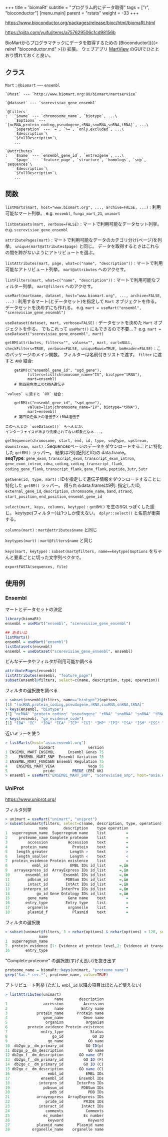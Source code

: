 +++
title = 'biomaRt'
subtitle = "プログラム的にデータ取得"
tags = ["r", "bioconductor"]
[menu.main]
  parent = "rstats"
  weight = -33
+++

<https://www.bioconductor.org/packages/release/bioc/html/biomaRt.html>

<https://qiita.com/yuifu/items/a757629506c1cd98156b>

BioMartからプログラマチックにデータを取得するための [Bioconductor]({{< relref "bioconductor.md" >}}) 拡張。
ウェブアプリ [MartView](http://www.biomart.org/biomart/martview) のGUIでひととおり慣れておくと良い。

## クラス

`Mart`
:   `@biomart` --- `ensembl`

    `@host` --- `http://www.biomart.org:80/biomart/martservice`

    `@dataset` --- `scerevisiae_gene_ensembl`

    `@filters`
    :   `$name` --- `chromosome_name`, `biotype`, ...\
        `$options` --- `[ncRNA,protein_coding,pseudogene,rRNA,snoRNA,snRNA,tRNA]`, ...\
        `$operation` --- `=`, `>=`, `only,excluded`, ...\
        `$description`\
        `$fullDescription`\
        ...

    `@attributes`
    :   `$name` --- `ensembl_gene_id`, `entrezgene`, ...\
        `$page` --- `feature_page`, `structure`, `homologs`, `snp`, `sequences`\
        `$description`\
        `$fullDescription`\
        ...

## 関数

`listMarts(mart, host="www.biomart.org", ..., archive=FALSE, ...)`
:   利用可能なマート列挙。 e.g. `ensembl`, `fungi_mart_21`, `unimart`

`listDatasets(mart, verbose=FALSE)`
:   マートで利用可能なデータセット列挙。 e.g. `scerevisiae_gene_ensembl`

`attributePages(mart)`
:   マートで利用可能なデータのカテゴリ分け(ページ)を列挙。
    `unique(mart@attributes$page)` と同じ。
    データを取得するときはこれらの間を跨がないようにアトリビュートを選ぶ。

`listAttributes(mart, page, what=c("name", "description"))`
:   マートで利用可能なアトリビュート列挙。
    `mart@attributes` へのアクセサ。

`listFilters(mart, what=c("name", "description"))`
:   マートで利用可能なフィルター列挙。
    `mart@filters` へのアクセサ。

`useMart(martname, dataset, host="www.biomart.org", ..., archive=FALSE, ...)`
:   利用するマート(とデータセット)を指定して `Mart` オブジェクトを作る。
    データセットを決めずにも作れる。 e.g. `mart = useMart("ensembl", "scerevisiae_gene_ensembl")`

`useDataset(dataset, mart, verbose=FALSE)`
:   データセットを決めた `Mart` オブジェクトを作る。
    でもこれって `useMart()` にもできるので不要...？ e.g. `mart = useDataset("scerevisiae_gene_ensembl", mart)`

`getBM(attributes, filters="", values="", mart, curl=NULL, checkFilters=TRUE, verbose=FALSE, uniqueRows=TRUE, bmHeader=FALSE)`
:   このパッケージのメイン関数。
    フィルターは名前付きリストで渡す。
    `filter` に渡すと `AND` 結合:

        getBM(c("ensembl_gene_id", "sgd_gene"),
              filters=list(chromosome_name="IV", biotype="tRNA"),
              mart=ensembl)
        # 第四染色体上のtRNA遺伝子

    `values` に渡すと `OR` 結合:

        getBM(c("ensembl_gene_id", "sgd_gene"),
              values=list(chromosome_name="IV", biotype="tRNA"),
              mart=ensembl)
        # 第四染色体上の遺伝子とtRNA遺伝子

    このへんとか `useDataset()` らへんとか、
    インターフェイスがあまり洗練されてない印象だなぁ...。

`getSequence(chromosome, start, end, id, type, seqType, upstream, downstream, mart)`
:   Sequencesページのデータをダウンロードすることに特化した `getBM()` ラッパー。 結果は2列(配列とID)の data.frame。\
    **seqType**: `gene_exon`, `transcript_exon`, `transcript_exon_intron`, `gene_exon_intron`, `cdna`, `coding`, `coding_transcript_flank`, `coding_gene_flank`, `transcript_flank`, `gene_flank`, `peptide`, `3utr`, `5utr`

`getGene(id, type, mart)`
:   IDを指定して遺伝子情報をダウンロードすることに特化した `getBM()` ラッパー。
    得られるdata.frameは9列:
    指定したID, `external_gene_id`, `description`, `chromosome_name`,
    `band`, `strand`, `start_position`, `end_position`, `ensembl_gene_id`

`select(mart, keys, columns, keytype)`
:   `getBM()` を生のSQLっぽくした感じ。
    keytype(フィルター)は1つしか使えない。
    `dplyr::select()` と名前が衝突する。

`columns(mart)`
:   `mart@attributes$name` と同じ

`keytypes(mart)`
:   `mart@filters$name` と同じ

`keys(mart, keytype)`
:   `subset(mart@filters, name==keytype)$options`
    をちゃんと要素ごとに切った文字列ベクタで。

`exportFASTA(sequences, file)`

## 使用例

### Ensembl

マートとデータセットの決定

```r
library(biomaRt)
ensembl = useMart("ensembl", "scerevisiae_gene_ensembl")

## あるいは
listMarts()
ensembl = useMart("ensembl")
listDatasets(ensembl)
ensembl = useDataset("scerevisiae_gene_ensembl", ensembl)
```

どんなデータやフィルタが利用可能か調べる

```r
attributePages(ensembl)
listAttributes(ensembl, "feature_page")
subset(ensembl@filters, select=c(name, description, type, operation))
```

フィルタの選択肢を調べる

```r
> subset(ensembl@filters, name=="biotype")$options
[1] "[ncRNA,protein_coding,pseudogene,rRNA,snoRNA,snRNA,tRNA]"
> keys(ensembl, "biotype")
[1] "ncRNA" "protein_coding" "pseudogene" "rRNA" "snoRNA" "snRNA" "tRNA"
> keys(ensembl, "go_evidence_code")
[1] "IBA" "IC"  "IDA" "IEA" "IEP" "IGI" "IMP" "IPI" "ISA" "ISM" "ISS" "NAS" "ND"  "TAS"
```

近いミラーを使う

```r
> listMarts(host="asia.ensembl.org")
               biomart               version
1 ENSEMBL_MART_ENSEMBL      Ensembl Genes 75
2     ENSEMBL_MART_SNP  Ensembl Variation 75
3 ENSEMBL_MART_FUNCGEN Ensembl Regulation 75
4    ENSEMBL_MART_VEGA               Vega 55
5                pride        PRIDE (EBI UK)
> ensembl = useMart("ENSEMBL_MART_SNP", "scerevisiae_snp", host="asia.ensembl.org")
```

### UniProt

<https://www.uniprot.org/>

フィルタ列挙

```r
> unimart = useMart("unimart", "uniprot")
> subset(unimart@filters, select=c(name, description, type, operation))
               name       description    type operation
1  superregnum_name  Superregnum name    list         =
2     proteome_name Complete proteome    list         =
3         accession         Accession    text         =
4      protein_name           Protein    text         =
5    length_greater          Length >    text         >
6    length_smaller          Length <    text         <
7  protein_evidence Protein existence    list         =
8           embl_id          EMBL IDs id_list      =,in
9   arrayexpress_id  ArrayExpress IDs id_list      =,in
10       ensembl_id       Ensembl IDs id_list      =,in
11        pdbsum_id        PDBSum IDs id_list      =,in
12        intact_id        IntAct IDs id_list      =,in
13      interpro_id      InterPro IDs id_list      =,in
14            go_id Gene Ontology IDs id_list      =,in
15        gene_name         Gene name    text         =
16       entry_type        Entry type    list         =
17        organelle         organelle    list         =
18        plasmid_f           Plasmid    text         =
```

フィルタの選択肢

```r
> subset(unimart@filters, 3 < nchar(options) & nchar(options) < 120, select=c(name, options))
               name                                                                                                            options
1  superregnum_name                                                                               [Eukaryota,Bacteria,Archaea,Viruses]
7  protein_evidence [1: Evidence at protein level,2: Evidence at transcript level,3: Inferred from homology,4: Predicted,5: Uncertain]
16       entry_type                                                                                                [Swiss-Prot,TrEMBL]
```

"Complete proteome" の選択肢(すげえ長い)を抜き出す

```r
proteome_name = biomaRt::keys(unimart, "proteome_name")
grep("Sac.* cer.*", proteome_name, value=TRUE)
```

アトリビュート列挙
(ただし `embl_id` 以降の項目はほとんど使えない)

```r
> listAttributes(unimart)
                      name       description
1                accession         Accession
2                     name        Entry name
3             protein_name      Protein name
4                gene_name         Gene name
5                 organism          Organism
6         protein_evidence Protein existence
7               entry_type            Status
8                    go_id             GO ID
9                  go_name           GO name
10  db2go_p__dm_primary_id          GO ID(p)
11 db2go_p__dm_description           GO name
12 db2go_f__dm_description       GO name (F)
13  db2go_f__dm_primary_id         GO ID (F)
14  db2go_c__dm_primary_id         GO ID (C)
15 db2go_c__dm_description       GO name (C)
16                 embl_id          EMBL IDs
17              ensembl_id       Ensembl IDs
18             interpro_id      InterPro IDs
19               pdbsum_id        PDBSum IDs
20                  pdb_id           PDB IDs
21            arrayexpress  ArrayExpress IDs
22                pride_id         PRIDE IDs
23             interact_id        IntAct IDs
24                comments          Comments
25               ec_number         Ec number
26                 keyword           Keyword
27            plasmid_name      Plasmid name
28          organelle_name    organelle name
```
